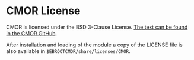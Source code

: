 # CMOR License

CMOR is licensed under the BSD 3-Clause License.
[The text can be found in the CMOR GitHub](https://raw.githubusercontent.com/PCMDI/cmor/master/LICENSE).

After installation and loading of the module a copy of the LICENSE file is also available in
`$EBROOTCMOR/share/licenses/CMOR`.
